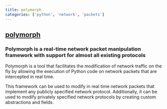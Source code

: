 ```yaml
---
title: polymorph
categories: ['python', 'network', 'packets']
---
```

## [polymorph](https://github.com/shramos/polymorph)

### Polymorph is a real-time network packet manipulation framework with support for almost all existing protocols


Polymorph is a tool that facilitates the modification of network traffic on the fly by allowing the execution of Python code on network packets that are intercepted in real time.

This framework can be used to modify in real time network packets that implement any publicly specified network protocol. Additionally, it can be used to modify privately specified network protocols by creating custom abstractions and fields.
